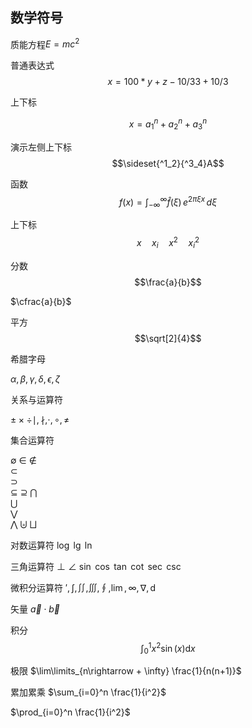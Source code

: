 ## 数学符号

质能方程$E = mc^2$

普通表达式
$$x=100*y+z -10/33+10/3$$

上下标

$$x = a_{1}^n + a_{2}^n + a_{3}^n$$

演示左侧上下标
$$\sideset{^1_2}{^3_4}A$$

函数
$$
f(x) = \int_{-\infty}^\infty \hat f(\xi)\,e^{2 \pi \xi x} \,d\xi
$$

上下标
$$x \quad x_i \quad x^2 \quad x_i^2$$

分数
$$\frac{a}{b}$$

$\cfrac{a}{b}$

平方
$$\sqrt[2]{4}$$

希腊字母

$\alpha, \beta,\gamma,\delta,\epsilon,\zeta$

关系与运算符

$\pm\times\div\mid, \nmid, \cdot,\circ,\neq$

集合运算符

$\emptyset$	
$\in$
$\notin$	
$\subset$	
$\supset$	
$\subseteq$	
$\supseteq$	
$\bigcap$	
$\bigcup$	
$\bigvee$	
$\bigwedge$	
$\biguplus$	
$\bigsqcup$	

对数运算符
$\log$
$\lg$
$\ln$

三角运算符
$\bot$  $\angle$ $\sin$ $\cos$ $\tan$ $\cot$ $\sec$ $\csc$

微积分运算符
$\prime,\int,\iint,\iiint,\oint,\lim,\infty,\nabla,\mathrm{d}$

矢量
$\vec{a} \cdot \vec{b}$

积分
$$\int_0^1{x^2}\sin(x)\mathrm{d}x$$

极限
$\lim\limits_{n\rightarrow + \infty} \frac{1}{n(n+1)}$

累加累乘
$\sum_{i=0}^n \frac{1}{i^2}$

$\prod_{i=0}^n \frac{1}{i^2}$
